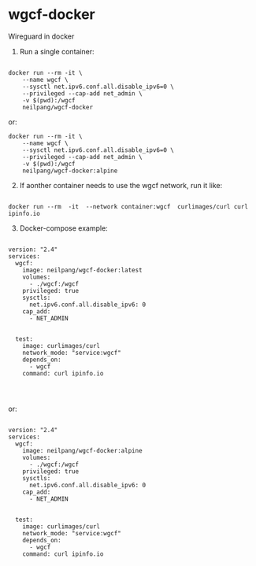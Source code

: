 # wgcf-docker
Wireguard in docker


1. Run a single container:

```

docker run --rm -it \
    --name wgcf \
    --sysctl net.ipv6.conf.all.disable_ipv6=0 \
    --privileged --cap-add net_admin \
    -v $(pwd):/wgcf
    neilpang/wgcf-docker

```

or:

```
docker run --rm -it \
    --name wgcf \
    --sysctl net.ipv6.conf.all.disable_ipv6=0 \
    --privileged --cap-add net_admin \
    -v $(pwd):/wgcf
    neilpang/wgcf-docker:alpine

```


2. If aonther container needs to use the wgcf network, run it like:

```

docker run --rm  -it  --network container:wgcf  curlimages/curl curl ipinfo.io

```


3. Docker-compose example:

```

version: "2.4"
services:
  wgcf:
    image: neilpang/wgcf-docker:latest
    volumes:
      - ./wgcf:/wgcf
    privileged: true
    sysctls:
      net.ipv6.conf.all.disable_ipv6: 0
    cap_add:
      - NET_ADMIN
    

  test:
    image: curlimages/curl
    network_mode: "service:wgcf"
    depends_on:
      - wgcf
    command: curl ipinfo.io

    
    

```

or:

```

version: "2.4"
services:
  wgcf:
    image: neilpang/wgcf-docker:alpine
    volumes:
      - ./wgcf:/wgcf
    privileged: true
    sysctls:
      net.ipv6.conf.all.disable_ipv6: 0
    cap_add:
      - NET_ADMIN
    

  test:
    image: curlimages/curl
    network_mode: "service:wgcf"
    depends_on:
      - wgcf
    command: curl ipinfo.io

    
    

```